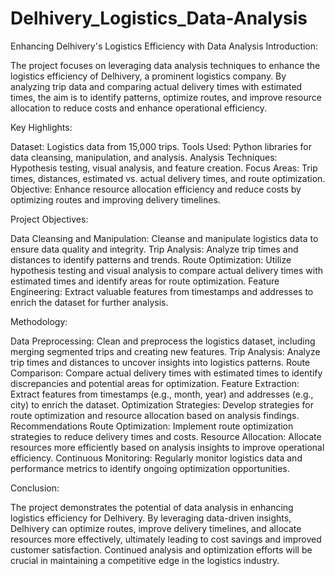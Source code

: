 # Delhivery_Logistics_Data-Analysis
Enhancing Delhivery's Logistics Efficiency with Data Analysis
Introduction:

The project focuses on leveraging data analysis techniques to enhance the logistics efficiency of Delhivery, a prominent logistics company. By analyzing trip data and comparing actual delivery times with estimated times, the aim is to identify patterns, optimize routes, and improve resource allocation to reduce costs and enhance operational efficiency.

Key Highlights:

Dataset: Logistics data from 15,000 trips.
Tools Used: Python libraries for data cleansing, manipulation, and analysis.
Analysis Techniques: Hypothesis testing, visual analysis, and feature creation.
Focus Areas: Trip times, distances, estimated vs. actual delivery times, and route optimization.
Objective: Enhance resource allocation efficiency and reduce costs by optimizing routes and improving delivery timelines.

Project Objectives:

Data Cleansing and Manipulation: Cleanse and manipulate logistics data to ensure data quality and integrity.
Trip Analysis: Analyze trip times and distances to identify patterns and trends.
Route Optimization: Utilize hypothesis testing and visual analysis to compare actual delivery times with estimated times and identify areas for route optimization.
Feature Engineering: Extract valuable features from timestamps and addresses to enrich the dataset for further analysis.

Methodology:

Data Preprocessing: Clean and preprocess the logistics dataset, including merging segmented trips and creating new features.
Trip Analysis: Analyze trip times and distances to uncover insights into logistics patterns.
Route Comparison: Compare actual delivery times with estimated times to identify discrepancies and potential areas for optimization.
Feature Extraction: Extract features from timestamps (e.g., month, year) and addresses (e.g., city) to enrich the dataset.
Optimization Strategies: Develop strategies for route optimization and resource allocation based on analysis findings.
Recommendations
Route Optimization: Implement route optimization strategies to reduce delivery times and costs.
Resource Allocation: Allocate resources more efficiently based on analysis insights to improve operational efficiency.
Continuous Monitoring: Regularly monitor logistics data and performance metrics to identify ongoing optimization opportunities.

Conclusion:

The project demonstrates the potential of data analysis in enhancing logistics efficiency for Delhivery. By leveraging data-driven insights, Delhivery can optimize routes, improve delivery timelines, and allocate resources more effectively, ultimately leading to cost savings and improved customer satisfaction. Continued analysis and optimization efforts will be crucial in maintaining a competitive edge in the logistics industry.






